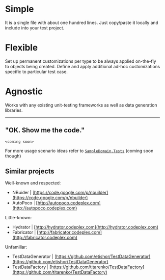 # Simple
 
It is a single file with about one hundred lines. Just copy/paste it locally and include into your test project.


# Flexible

Set up permanent customizations per type to be always applied on-the-fly to objects being created. Define and apply additional ad-hoc customizations specific to particular test case.


# Agnostic

Works with any existing unit-testing frameworks as well as data generation libraries.

---

## "OK. Show me the code."

`<coming soon>`

For more usage scenario ideas refer to [`SampleDomain.Tests`](https://github.com/igor-toporet/simply-test-data/tree/master/SampleDomain.Tests) (coming soon though)


## Similar projects

Well-known and respected:

- NBuider | [https://code.google.com/p/nbuilder](https://code.google.com/p/nbuilder)
- AutoPoco | [http://autopoco.codeplex.com](http://autopoco.codeplex.com)

Little-known:

- Hydrator | [http://hydrator.codeplex.com](http://hydrator.codeplex.com)
- Fabricator | [http://fabricator.codeplex.com](http://fabricator.codeplex.com)

Unfamiliar:

- TestDataGenerator | [https://github.com/etishor/TestDataGenerator](https://github.com/etishor/TestDataGenerator)
- TestDataFactory | [https://github.com/titarenko/TestDataFactory](https://github.com/titarenko/TestDataFactory)
